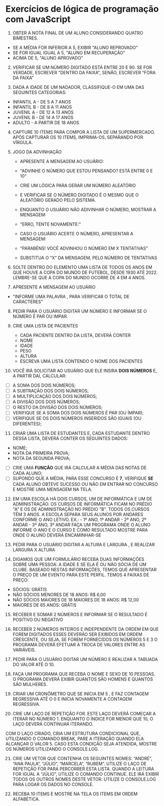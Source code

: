 # Exercícios de lógica de programação com JavaScript

1. OBTER A NOTA FINAL DE UM ALUNO CONSIDERANDO QUATRO BIMESTRES.

- SE A MÉDIA FOR INFERIOR A 5, EXIBIR "ALUNO REPROVADO"
- SE FOR IGUAL IGUAL A 5, "ALUNO EM RECUPERAÇÃO"
- ACIMA DE 5, "ALUNO APROVADO"

2. VERIFICAR SE UM NÚMERO DIGITADO ESTÁ ENTRE 20 E 90. SE FOR VERDADE, ESCREVER "DENTRO DA FAIXA", SENÃO, ESCREVER "FORA DA FAIXA"

3. DADA A IDADE DE UM NADADOR, CLASSIFIQUE-O EM UMA DAS SEGUINTES CATEGORIAS:

- INFANTIL A - DE 5 A 7 ANOS
- INFANTIL B - DE 8 A 11 ANOS
- JUVENIL A - DE 12 A 13 ANOS
- JUVENIL B - DE 14 A 17 ANOS
- ADULTO - A PARTIR DE 18 ANOS

4. CAPTURE 10 ITEMS PARA COMPOR A LISTA DE UM SUPERMERCADO. APÓS CAPTURAR OS 10 ITEMS, IMPRIMA-OS, SEPARANDO POR VÍRGULA.

5. JOGO DA ADVINHAÇÃO

   - APRESENTE A MENSAGEM AO USUÁRIO:
   - "ADVINHE O NÚMERO QUE ESTOU PENSANDO? ESTÁ ENTRE 0 E 10"

   - CRIE UM LÓGICA PARA GERAR UM NÚMERO ALEATÓRIO
   - E VERIFICAR SE O NÚMERO DIGITADO É O MESMO QUE O ALEATÓRIO GERADO PELO SISTEMA.

   - ENQUANTO O USUÁRIO NÃO ADIVINHAR O NÚMERO, MOSTRAR A MENSAGEM:
   - "ERRO, TENTE NOVAMENTE:"

   - CASO O USUÁRIO ACERTE O NÚMERO, APRESENTAR A MENSAGEM:
   - "PARABÉNS! VOCÊ ADVINHOU O NÚMERO EM X TENTATIVAS"

   - SUBSTITUA O "X" DA MENSAGEM, PELO NÚMERO DE TENTATIVAS

6. SOLTE DENTRO DO ELEMENTO UMA LISTA DE TODOS OS ANOS EM QUE HOUVE A COPA DO MUNDO DE FUTEBOL, DESDE 1930 ATÉ 2022. LEMBRE-SE QUE A COPA DO MUNDO OCORRE DE 4 EM 4 ANOS.

7. APRESENTE A MENSAGEM AO USUÁRIO

- "INFORME UMA PALAVRA , PARA VERIFICAR O TOTAL DE CARACTERES"

8. PEDIR PARA O USUÁRIO DIGITAR UM NÚMERO E INFORMAR SE O NÚMERO É PAR OU IMPAR.

9. CRIE UMA LISTA DE PACIENTES

   - CADA PACIENTE DENTRO DA LISTA, DEVERÁ CONTER
   - NOME
   - IDADE
   - PESO
   - ALTURA
   - ESCREVA UMA LISTA CONTENDO O NOME DOS PACIENTES

10. VOCÊ IRÁ SOLICITAR AO USUÁRIO QUE ELE INSIRA **DOIS NÚMEROS** E, A PARTIR DAÍ, CALCULAR:

- [ ] A SOMA DOS DOIS NÚMEROS;
- [ ] A SUBTRAÇÃO DOS DOIS NÚMEROS;
- [ ] A MULTIPLICAÇÃO DOS DOIS NÚMEROS;
- [ ] A DIVISÃO DOS DOIS NÚMEROS;
- [ ] O RESTO DA DIVISÃO DOS DOIS NÚMEROS;
- [ ] VERIFIQUE SE A SOMA DOS DOIS NÚMEROS É PAR (OU ÍMPAR);
- [ ] VERIFIQUE SE OS DOIS NÚMEROS INSERIDOS SÃO IGUAIS (OU DIFERENTES);

11. CRIAR UMA LISTA DE ESTUDANTES E, CADA ESTUDANTE DENTRO DESSA LISTA, DEVERÁ CONTER OS SEGUINTES DADOS:

- NOME;
- NOTA DA PRIMEIRA PROVA;
- NOTA DA SEGUNDA PROVA;

- [ ] CRIE UMA **FUNÇÃO** QUE IRÁ CALCULAR A MÉDIA DAS NOTAS DE CADA ALUNO;
- [ ] SUPONDO QUE A MÉDIA, PARA ESSE CONCURSO É **7**, VERIFIQUE **SE** CADA ALUNO OBTEVE SUCESSO OU NÃO EM ENTRAR NO CONCURSO E MOSTRE UMA MENSAGEM NA TELA.

12. EM UMA ESCOLA HÁ DOIS CURSOS, UM DE INFORMÁTICA E UM DE ADMINISTRAÇÃO. OS CURSOS DE INFORMÁTICA FICAM NO PRÉDIO "A" E OS DE ADMINISTRAÇÃO NO PRÉDIO "B". TODOS OS CURSOS TÊM 3 ANOS.
    A ESCOLA SEPARA SEUS ALUNOS POR ANDARES CONFORME O ANO LETIVO.
    EX.: - 1º ANO, 1º ANDAR - 2º ANO, 2º ANDAR - 3º ANO, 3º ANDAR
    FAÇA UM PROGRAMA ONDE O ALUNO INFORME O ANO E O CURSO E COMO RESULTADO MOSTRE PARA ONDE O ALUNO DEVERÁ ENCAMINHAR-SE

13. PEDIR PARA O USUÁRIO DIGITAR A ALTURA E LARGURA , E REALIZAR LARGURA X ALTURA

14. DIGAMOS QUE UM FORMULÁRIO RECEBA DUAS INFORMAÇÕES SOBRE UMA PESSOA: A IDADE E SE ELA É OU NÃO SÓCIA DE UM CLUBE. BASEADO NESTAS INFORMAÇÕES, TEMOS QUE APRESENTAR O PREÇO DE UM EVENTO PARA ESTE PERFIL. TEMOS 4 FAIXAS DE PREÇO:

- SÓCIOS: GRÁTIS
- NÃO SÓCIOS MENORES DE 18 ANOS: R$ 6,00
- NÃO SÓCIOS MAIORES DE 18 MAIORES DE 18 ANOS: R$ 12,00
- MAIORES DE 65 ANOS: GRÁTIS

15. RECEBER E SOMAR 2 NÚMEROS E INFORMAR SE O RESULTADO É POSITIVO OU NEGATIVO

16. RECEBER 2 NÚMEROS INTEIROS E INDEPENDENTE DA ORDEM EM QUE FOREM DIGITADOS ESSES DEVERÃO SER EXIBIDOS EM ORDEM CRESCENTE, OU SEJA, SE FOREM FORNECIDOS OS NÚMEROS 5 E 3 O PROGRAMA DEVERÁ EFETUAR A TROCA DE VALORES ENTRE AS VARIÁVEIS.

17. PEDIR PARA O USUÁRIO DGITAR UM NÚMERO E REALIZAR A TABUADA DO VALOR ATÉ O 10.

18. FAÇA UM PROGRAMA QUE RECEBA O NOME E SEXO DE 10 PESSOAS. O PROGRAMA DEVERÁ EXIBIR QUANTOS SÃO HOMENS E QUANTOS SÃO MULHERES.

19. CRIAR UM CRONÔMETRO QUE SE INICIA EM 5 , E FAZ CONTAGEM REGRESSIVA ATÉ O 0 E INICIA NOVAMENTE A CONTAGEM REGRESSIVA.

20. CRIE UM LAÇO DE REPETIÇÃO FOR. ESTE LAÇO DEVERÁ COMEÇAR A ITERAR NO NÚMERO 1. ENQUANTO O ÍNDICE FOR MENOR QUE 10, O LAÇO DEVERÁ CONTINUAR ITERANDO.

COM O LAÇO CRIADO, CRIA UM ESTRUTURA CONDICIONAL QUE, UTILIZANDO O COMANDO BREAK, PARE A ITERAÇÃO QUANDO ELA ALCANÇAR O VALOR 5. CASO ESTA CONDIÇÃO SEJA ATENDIDA, MOSTRE OS NÚMEROS UTILIZANDO O CONSOLE.LOG.

21. CRIE UM VETOR QUE CONTENHA OS SEGUINTES NOMES: “ANDRÉ”, “ANA PAULA”, “JÚLIO”, “MARCELA”, “RUBEM”. UTILIZE O LAÇO DE REPETIÇÃO FOR PARA PERCORRER ESTA LISTA. QUANDO A LEITURA FOR IGUAL A “JÚLIO”, UTILIZE O COMANDO CONTINUE. ELE IRÁ EXIBIR TODOS OS OUTROS NOMES DESTE VETOR. UTILIZE O CONSOLE.LOG PARA LOGAR OS DADOS NO CONSOLE.

22. RECEBA 10 ITEMS E MOSTRE NA TELA OS ITEMS EM ORDEM ALFABÉTICA.